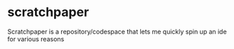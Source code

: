 # scratchpaper
Scratchpaper is a repository/codespace that lets me quickly spin up an ide for various reasons
